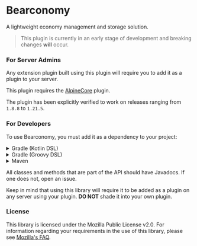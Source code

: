 # Bearconomy

A lightweight economy management and storage solution.

> This plugin is currently in an early stage of development and breaking changes **will** occur.

### For Server Admins
Any extension plugin built using this plugin will require you to add it as a plugin to your server.

This plugin requires the [AlpineCore](https://github.com/alpine-network/alpine-core) plugin.

The plugin has been explicitly verified to work on releases ranging from `1.8.8` to `1.21.5`.

### For Developers
To use Bearconomy, you must add it as a dependency to your project:

<details>
<summary>Gradle (Kotlin DSL)</summary>

```kotlin
repositories {
    maven("https://lib.alpn.cloud/releases")
}

dependencies {
    compileOnly("co.crystaldev:bearconomy-api:1.0.4")
}
```
</details>


<details>
<summary>Gradle (Groovy DSL)</summary>

```groovy
repositories {
    maven {
        url 'https://lib.alpn.cloud/releases'
    }
}

dependencies {
    compileOnly 'co.crystaldev:bearconomy-api:1.0.4'
}
```
</details>

<details>
<summary>Maven</summary>

```xml
<repositories>
  <repository>
    <name>Alpine Cloud</name>
    <url>https://lib.alpn.cloud/releases</url>
  </repository>
</repositories>

<dependencies>
  <dependency>
    <groupId>co.crystaldev</groupId>
    <artifactId>bearconomy-api</artifactId>
    <version>1.0.4</version>
  </dependency>
</dependencies>
```
</details>

All classes and methods that are part of the API should have Javadocs. If one does not, open an issue.

Keep in mind that using this library will require it to be added as a plugin on any server using your plugin. **DO NOT** shade it into your own plugin.

### License
This library is licensed under the Mozilla Public License v2.0. For information regarding your requirements in the use of this library, please see [Mozilla's FAQ](https://www.mozilla.org/en-US/MPL/2.0/FAQ/).